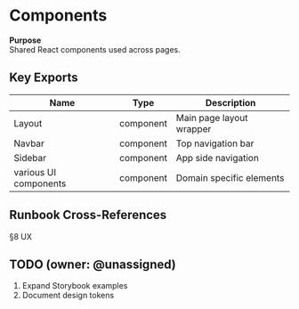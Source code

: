 # Components

**Purpose**    
Shared React components used across pages.

## Key Exports
| Name | Type | Description |
|------|------|-------------|
| Layout | component | Main page layout wrapper |
| Navbar | component | Top navigation bar |
| Sidebar | component | App side navigation |
| various UI components | component | Domain specific elements |

## Runbook Cross-References
§8 UX

## TODO (owner: @unassigned)
1. Expand Storybook examples
2. Document design tokens
